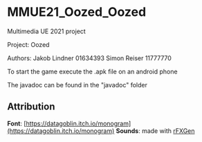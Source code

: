 # MMUE21_Oozed_Oozed
Multimedia UE 2021 project

Project: Oozed

Authors:
Jakob Lindner 01634393
Simon Reiser  11777770

To start the game execute the .apk file on an android phone

The javadoc can be found in the "javadoc" folder

## Attribution
**Font**: [https://datagoblin.itch.io/monogram](https://datagoblin.itch.io/monogram)
**Sounds**: made with [rFXGen](https://raylibtech.itch.io/rfxgen)